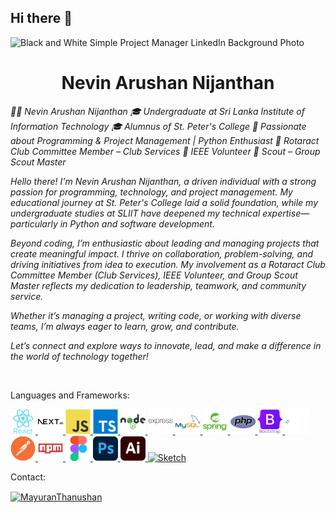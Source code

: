 


## Hi there 👋 
![Black and White Simple Project Manager LinkedIn Background Photo](https://github.com/user-attachments/assets/a7af1d96-388e-4a91-90bf-d28ff3613e97)


<h1 align="center"><b>Nevin Arushan Nijanthan</b></h1>
<p><i>👨‍💻 Nevin Arushan Nijanthan
🎓 Undergraduate at Sri Lanka Institute of Information Technology
🎓 Alumnus of St. Peter's College
🌟 Passionate about Programming & Project Management | Python Enthusiast
🤝 Rotaract Club Committee Member – Club Services
🔬 IEEE Volunteer
🧭 Scout – Group Scout Master

Hello there! I'm Nevin Arushan Nijanthan, a driven individual with a strong passion for programming, technology, and project management. My educational journey at St. Peter's College laid a solid foundation, while my undergraduate studies at SLIIT have deepened my technical expertise—particularly in Python and software development.

Beyond coding, I’m enthusiastic about leading and managing projects that create meaningful impact. I thrive on collaboration, problem-solving, and driving initiatives from idea to execution. My involvement as a Rotaract Club Committee Member (Club Services), IEEE Volunteer, and Group Scout Master reflects my dedication to leadership, teamwork, and community service.

Whether it’s managing a project, writing code, or working with diverse teams, I’m always eager to learn, grow, and contribute.

Let’s connect and explore ways to innovate, lead, and make a difference in the world of technology together!</i></p>

<br>

Languages and Frameworks:
<p align="left">
    <a href="https://reactjs.org/" target="_blank" rel="noreferrer">
      <img src="https://raw.githubusercontent.com/devicons/devicon/master/icons/react/react-original-wordmark.svg" alt="React" width="40" height="40"/>
    </a>  
    <a href="https://nextjs.org/" target="_blank" rel="noreferrer">
      <img src="https://raw.githubusercontent.com/devicons/devicon/master/icons/nextjs/nextjs-original-wordmark.svg" alt="Next.js" width="40" height="40"/>
    </a>    
    <a href="https://developer.mozilla.org/en-US/docs/Web/JavaScript" target="_blank" rel="noreferrer">
      <img src="https://raw.githubusercontent.com/devicons/devicon/master/icons/javascript/javascript-original.svg" alt="JavaScript" width="40" height="40"/>
    </a>  
    <a href="https://www.typescriptlang.org/" target="_blank" rel="noreferrer">
      <img src="https://raw.githubusercontent.com/devicons/devicon/master/icons/typescript/typescript-original.svg" alt="TypeScript" width="40" height="40"/>
    </a>  
    <a href="https://nodejs.org" target="_blank" rel="noreferrer">
      <img src="https://raw.githubusercontent.com/devicons/devicon/master/icons/nodejs/nodejs-original-wordmark.svg" alt="Node.js" width="40" height="40"/>
    </a>  
    <a href="https://expressjs.com/" target="_blank" rel="noreferrer">
      <img src="https://raw.githubusercontent.com/devicons/devicon/master/icons/express/express-original-wordmark.svg" alt="Express.js" width="40" height="40"/>
    </a>  
    <a href="https://www.mysql.com/" target="_blank" rel="noreferrer">
      <img src="https://raw.githubusercontent.com/devicons/devicon/master/icons/mysql/mysql-original-wordmark.svg" alt="MySQL" width="40" height="40"/>
    </a> 
    <a href="https://spring.io/projects/spring-boot" target="_blank" rel="noreferrer">
      <img src="https://raw.githubusercontent.com/devicons/devicon/master/icons/spring/spring-original-wordmark.svg" alt="Spring Boot" width="40" height="40"/>
    </a>   
    <a href="https://www.php.net/" target="_blank" rel="noreferrer">
  <img src="https://raw.githubusercontent.com/devicons/devicon/master/icons/php/php-original.svg" alt="PHP" width="40" height="40"/>
    </a>  
    <a href="https://getbootstrap.com/" target="_blank" rel="noreferrer">
      <img src="https://raw.githubusercontent.com/devicons/devicon/master/icons/bootstrap/bootstrap-original-wordmark.svg" alt="Bootstrap" width="40" height="40"/>
    </a>  
    <a href="https://tailwindcss.com/" target="_blank" rel="noreferrer">
      <img src="https://raw.githubusercontent.com/devicons/devicon/master/icons/tailwindcss/tailwindcss-original-wordmark.svg" alt="Tailwind CSS" width="40" height="40"/>
    </a>     
    <a href="https://www.postman.com/" target="_blank" rel="noreferrer">
      <img src="https://raw.githubusercontent.com/devicons/devicon/master/icons/postman/postman-original.svg" alt="Postman" width="40" height="40"/>
    </a>  
    <a href="https://www.npmjs.com/" target="_blank" rel="noreferrer">
      <img src="https://raw.githubusercontent.com/devicons/devicon/master/icons/npm/npm-original-wordmark.svg" alt="npm" width="40" height="40"/>
    </a> 
    <a href="https://www.figma.com/" target="_blank" rel="noreferrer">
      <img src="https://raw.githubusercontent.com/devicons/devicon/master/icons/figma/figma-original.svg" alt="Figma" width="40" height="40"/>
    </a>  
    <a href="https://www.adobe.com/products/photoshop.html" target="_blank" rel="noreferrer">
      <img src="https://raw.githubusercontent.com/devicons/devicon/master/icons/photoshop/photoshop-original.svg" alt="Photoshop" width="40" height="40"/>
    </a>  
    <a href="https://www.adobe.com/products/illustrator.html" target="_blank" rel="noreferrer">
      <img src="https://raw.githubusercontent.com/devicons/devicon/master/icons/illustrator/illustrator-plain.svg" alt="Illustrator" width="40" height="40"/>
    </a>  
    <a href="https://www.sketch.com/" target="_blank" rel="noreferrer">
      <img src="https://upload.wikimedia.org/wikipedia/commons/5/59/Sketch_Logo.svg" alt="Sketch" width="40" height="40"/>
    </a>  
</p>


Contact:
<p><a href="www.linkedin.com/in/nevin-nijanthan-9a1824274" target="blank"><img align="center" src="https://raw.githubusercontent.com/rahuldkjain/github-profile-readme-generator/master/src/images/icons/Social/linked-in-alt.svg" alt="MayuranThanushan" height="30" width="40" /></a>





